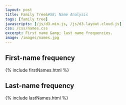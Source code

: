 ```yaml
---
layout: post
title: Family Tree&#58; Name Analysis
tags: [family tree]
javascripts: [/js/d3.min.js, /js/d3.layout.cloud.js]
css: /css/names.css
excerpt: First name &amp; last name frequencies.
image: /images/names.jpg
---
```


## First-name frequency

{% include firstNames.html %}

## Last-name frequency

{% include lastNames.html %}
